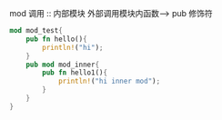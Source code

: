 mod 调用 ::
内部模块
外部调用模块内函数—> pub 修饰符
```rust
mod mod_test{
    pub fn hello(){
        println!("hi");
    }
    pub mod mod_inner{
        pub fn hello1(){
            println!("hi inner mod");
        }
    }
}
```